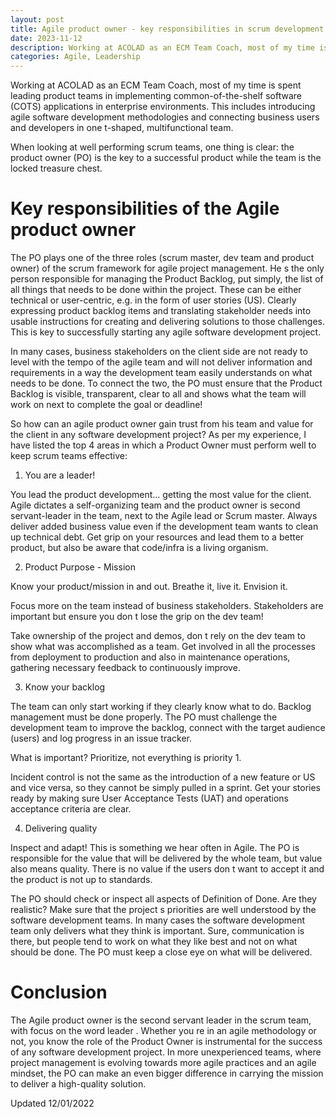 ```yaml
---
layout: post
title: Agile product owner - key responsibilities in scrum development teams
date: 2023-11-12 
description: Working at ACOLAD as an ECM Team Coach, most of my time is spent leading product teams in implementing common-of-the-shelf software (COTS) applications in enterprise environments. This includes introducing agile software development methodologies and connecting business users and developers in one t-shaped, multifunctional team.
categories: Agile, Leadership
---
```


Working at ACOLAD as an ECM Team Coach, most of my time is spent leading product teams in implementing common-of-the-shelf software (COTS) applications in enterprise environments. This includes introducing agile software development methodologies and connecting business users and developers in one t-shaped, multifunctional team.

When looking at well performing scrum teams, one thing is clear: the product owner (PO) is the key to a successful product while the team is the locked treasure chest.

# Key responsibilities of the Agile product owner

The PO plays one of the three roles (scrum master, dev team and product owner) of the scrum framework for agile project management. He s the only person responsible for managing the Product Backlog, put simply, the list of all things that needs to be done within the project. These can be either technical or user-centric, e.g. in the form of user stories (US). Clearly expressing product backlog items and translating stakeholder needs into usable instructions for creating and delivering solutions to those challenges. This is key to successfully starting any agile software development project.

In many cases, business stakeholders on the client side are not ready to level with the tempo of the agile team and will not deliver information and requirements in a way the development team easily understands on what needs to be done. To connect the two, the PO must ensure that the Product Backlog is visible, transparent, clear to all and shows what the team will work on next to complete the goal or deadline!

So how can an agile product owner gain trust from his team and value for the client in any software development project? As per my experience, I have listed the top 4 areas in which a Product Owner must perform well to keep scrum teams effective:

1. You are a leader!

You lead the product development... getting the most value for the client. Agile dictates a self-organizing team and the product owner is second servant-leader in the team, next to the Agile lead or Scrum master. Always deliver added business value even if the development team wants to clean up technical debt. Get grip on your resources and lead them to a better product, but also be aware that code/infra is a living organism.

2. Product Purpose - Mission

Know your product/mission in and out. Breathe it, live it. Envision it.

Focus more on the team instead of business stakeholders. Stakeholders are important but ensure you don t lose the grip on the dev team!

Take ownership of the project and demos, don t rely on the dev team to show what was accomplished as a team. Get involved in all the processes from deployment to production and also in maintenance operations, gathering necessary feedback to continuously improve.

3. Know your backlog

The team can only start working if they clearly know what to do. Backlog management must be done properly. The PO must challenge the development team to improve the backlog, connect with the target audience (users) and log progress in an issue tracker. 

What is important? Prioritize, not everything is priority 1.

Incident control is not the same as the introduction of a new feature or US and vice versa, so they cannot be simply pulled in a sprint.
Get your stories ready by making sure User Acceptance Tests (UAT) and operations acceptance criteria are clear.

4. Delivering quality

Inspect and adapt! This is something we hear often in Agile. The PO is responsible for the value that will be delivered by the whole team, but value also means quality. There is no value if the users don t want to accept it and the product is not up to standards.

The PO should check or inspect all aspects of Definition of Done. Are they realistic? Make sure that the project s priorities are well understood by the software development teams. In many cases the software development team only delivers what they think is important. Sure, communication is there, but people tend to work on what they like best and not on what should be done. The PO must keep a close eye on what will be delivered.

# Conclusion

The Agile product owner is the second servant leader in the scrum team, with focus on the word leader . Whether you re in an agile methodology or not, you know the role of the Product Owner is instrumental for the success of any software development project. In more unexperienced teams, where project management is evolving towards more agile practices and an agile mindset, the PO can make an even bigger difference in carrying the mission to deliver a high-quality solution.

Updated 12/01/2022
